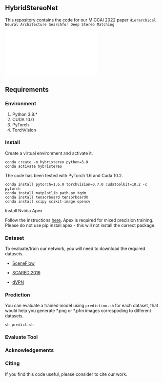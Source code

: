 ## HybridStereoNet

This repository contains the code for our MICCAI 2022 paper `Hierarchical Neural Architecture Searchfor Deep Stereo Matching` 

![alt text](./img/HybridStereoNet.pdf)

## Requirements

### Environment

1. Python 3.8.*
2. CUDA 10.0
3. PyTorch 
4. TorchVision 

### Install
Create a  virtual environment and activate it.
```shell
conda create -n hybristereo python=3.8
conda activate hybristereo
```
The code has been tested with PyTorch 1.6 and Cuda 10.2.
```shell
conda install pytorch=1.6.0 torchvision=0.7.0 cudatoolkit=10.2 -c pytorch
conda install matplotlib path.py tqdm
conda install tensorboard tensorboardX
conda install scipy scikit-image opencv
```

Install Nvidia Apex


Follow the instructions [here](https://github.com/NVIDIA/apex#quick-start). Apex is required for mixed precision training. 
Please do not use pip install apex - this will not install the correct package.

### Dataset
To evaluate/train our network, you will need to download the required datasets.

* [SceneFlow](https://lmb.informatik.uni-freiburg.de/resources/datasets/SceneFlowDatasets.en.html)

* [SCARED 2019](https://endovissub2019-scared.grand-challenge.org/)

* [dVPN](http://hamlyn.doc.ic.ac.uk/vision/)

### Prediction

You can evaluate a trained model using `prediction.sh` for each dataset, that would help you generate *.png or *.pfm images correspoding to different datasets.
```shell
sh predict.sh
```

### Evaluate Tool  


### Acknowledgements


### Citing
If you find this code useful, please consider to cite our work.

```
```


